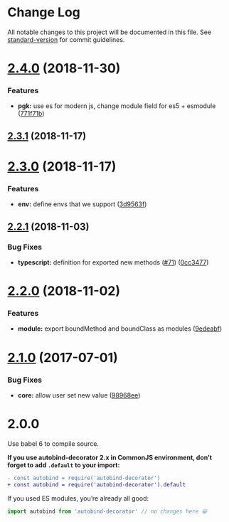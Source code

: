# Change Log

All notable changes to this project will be documented in this file. See [standard-version](https://github.com/conventional-changelog/standard-version) for commit guidelines.

<a name="2.4.0"></a>
# [2.4.0](https://github.com/andreypopp/autobind-decorator/compare/v2.3.1...v2.4.0) (2018-11-30)


### Features

* **pgk:** use es for modern js, change module field for es5 + esmodule ([771f71b](https://github.com/andreypopp/autobind-decorator/commit/771f71b))



<a name="2.3.1"></a>
## [2.3.1](https://github.com/andreypopp/autobind-decorator/compare/v2.3.0...v2.3.1) (2018-11-17)



<a name="2.3.0"></a>
# [2.3.0](https://github.com/andreypopp/autobind-decorator/compare/v2.2.1...v2.3.0) (2018-11-17)


### Features

* **env:** define envs that we support ([3d9563f](https://github.com/andreypopp/autobind-decorator/commit/3d9563f))



<a name="2.2.1"></a>
## [2.2.1](https://github.com/andreypopp/autobind-decorator/compare/v2.2.0...v2.2.1) (2018-11-03)


### Bug Fixes

* **typescript:** definition for exported new methods ([#71](https://github.com/andreypopp/autobind-decorator/issues/71)) ([0cc3477](https://github.com/andreypopp/autobind-decorator/commit/0cc3477))



<a name="2.2.0"></a>
# [2.2.0](https://github.com/andreypopp/autobind-decorator/compare/v2.1.0...v2.2.0) (2018-11-02)


### Features

* **module:** export boundMethod and boundClass as modules ([9edeabf](https://github.com/andreypopp/autobind-decorator/commit/9edeabf))



<a name="2.1.0"></a>
# [2.1.0](https://github.com/andreypopp/autobind-decorator/compare/v2.0.0...v2.1.0) (2017-07-01)


### Bug Fixes

* **core:** allow user set new value ([98968ee](https://github.com/andreypopp/autobind-decorator/commit/98968ee))



# 2.0.0

Use babel 6 to compile source.

**If you use autobind-decorator 2.x in CommonJS environment, don’t forget to add `.default` to your import:**

```diff
- const autobind = require('autobind-decorator')
+ const autobind = require('autobind-decorator').default
```

If you used ES modules, you’re already all good:

```js
import autobind from 'autobind-decorator' // no changes here 😀
```
